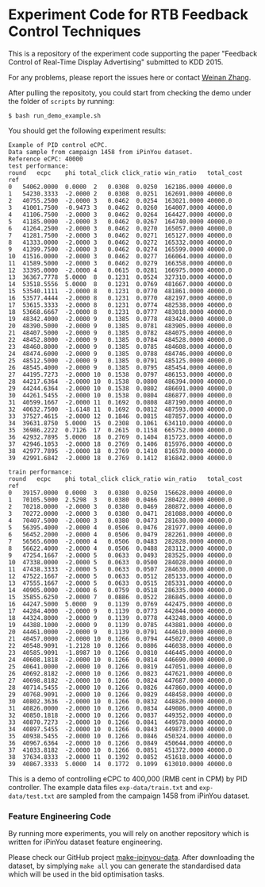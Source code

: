 Experiment Code for RTB Feedback Control Techniques
===========

This is a repository of the experiment code supporting the paper "Feedback Control of Real-Time Display Advertising" submitted to KDD 2015.

For any problems, please report the issues here or contact [Weinan Zhang](http://www0.cs.ucl.ac.uk/staff/w.zhang/).

After pulling the repositoty, you could start from checking the demo under the folder of `scripts` by running:
```
$ bash run_demo_example.sh
```
You should get the following experiment results:
```
Example of PID control eCPC.
Data sample from campaign 1458 from iPinYou dataset.
Reference eCPC: 40000
test performance:
round	ecpc	phi	total_click	click_ratio	win_ratio	total_cost	ref
0	54062.0000	0.0000	2	0.0308	0.0250	162186.0000	40000.0
1	54230.3333	-2.0000	2	0.0308	0.0251	162691.0000	40000.0
2	40755.2500	-2.0000	3	0.0462	0.0254	163021.0000	40000.0
3	41001.7500	-0.9473	3	0.0462	0.0260	164007.0000	40000.0
4	41106.7500	-2.0000	3	0.0462	0.0264	164427.0000	40000.0
5	41185.0000	-2.0000	3	0.0462	0.0267	164740.0000	40000.0
6	41264.2500	-2.0000	3	0.0462	0.0270	165057.0000	40000.0
7	41281.7500	-2.0000	3	0.0462	0.0271	165127.0000	40000.0
8	41333.0000	-2.0000	3	0.0462	0.0272	165332.0000	40000.0
9	41399.7500	-2.0000	3	0.0462	0.0274	165599.0000	40000.0
10	41516.0000	-2.0000	3	0.0462	0.0277	166064.0000	40000.0
11	41589.5000	-2.0000	3	0.0462	0.0279	166358.0000	40000.0
12	33395.0000	-2.0000	4	0.0615	0.0281	166975.0000	40000.0
13	36367.7778	5.0000	8	0.1231	0.0524	327310.0000	40000.0
14	53518.5556	5.0000	8	0.1231	0.0769	481667.0000	40000.0
15	53540.1111	-2.0000	8	0.1231	0.0770	481861.0000	40000.0
16	53577.4444	-2.0000	8	0.1231	0.0770	482197.0000	40000.0
17	53615.3333	-2.0000	8	0.1231	0.0774	482538.0000	40000.0
18	53668.6667	-2.0000	8	0.1231	0.0777	483018.0000	40000.0
19	48342.4000	-2.0000	9	0.1385	0.0778	483424.0000	40000.0
20	48390.5000	-2.0000	9	0.1385	0.0781	483905.0000	40000.0
21	48407.5000	-2.0000	9	0.1385	0.0782	484075.0000	40000.0
22	48452.8000	-2.0000	9	0.1385	0.0784	484528.0000	40000.0
23	48460.8000	-2.0000	9	0.1385	0.0785	484608.0000	40000.0
24	48474.6000	-2.0000	9	0.1385	0.0788	484746.0000	40000.0
25	48512.5000	-2.0000	9	0.1385	0.0791	485125.0000	40000.0
26	48545.4000	-2.0000	9	0.1385	0.0795	485454.0000	40000.0
27	44195.7273	-2.0000	10	0.1538	0.0797	486153.0000	40000.0
28	44217.6364	-2.0000	10	0.1538	0.0800	486394.0000	40000.0
29	44244.6364	-2.0000	10	0.1538	0.0802	486691.0000	40000.0
30	44261.5455	-2.0000	10	0.1538	0.0804	486877.0000	40000.0
31	40599.1667	-2.0000	11	0.1692	0.0808	487190.0000	40000.0
32	40632.7500	-1.6148	11	0.1692	0.0812	487593.0000	40000.0
33	37527.4615	-2.0000	12	0.1846	0.0815	487857.0000	40000.0
34	39631.8750	5.0000	15	0.2308	0.1061	634110.0000	40000.0
35	36986.2222	0.7126	17	0.2615	0.1158	665752.0000	40000.0
36	42932.7895	5.0000	18	0.2769	0.1404	815723.0000	40000.0
37	42946.1053	-2.0000	18	0.2769	0.1406	815976.0000	40000.0
38	42977.7895	-2.0000	18	0.2769	0.1410	816578.0000	40000.0
39	42991.6842	-2.0000	18	0.2769	0.1412	816842.0000	40000.0

train performance:
round	ecpc	phi	total_click	click_ratio	win_ratio	total_cost	ref
0	39157.0000	0.0000	3	0.0380	0.0250	156628.0000	40000.0
1	70105.5000	2.5298	3	0.0380	0.0466	280422.0000	40000.0
2	70218.0000	-2.0000	3	0.0380	0.0469	280872.0000	40000.0
3	70272.0000	-2.0000	3	0.0380	0.0471	281088.0000	40000.0
4	70407.5000	-2.0000	3	0.0380	0.0473	281630.0000	40000.0
5	56395.4000	-2.0000	4	0.0506	0.0476	281977.0000	40000.0
6	56452.2000	-2.0000	4	0.0506	0.0479	282261.0000	40000.0
7	56565.6000	-2.0000	4	0.0506	0.0483	282828.0000	40000.0
8	56622.4000	-2.0000	4	0.0506	0.0488	283112.0000	40000.0
9	47254.1667	-2.0000	5	0.0633	0.0493	283525.0000	40000.0
10	47338.0000	-2.0000	5	0.0633	0.0500	284028.0000	40000.0
11	47438.3333	-2.0000	5	0.0633	0.0507	284630.0000	40000.0
12	47522.1667	-2.0000	5	0.0633	0.0512	285133.0000	40000.0
13	47555.1667	-2.0000	5	0.0633	0.0515	285331.0000	40000.0
14	40905.0000	-2.0000	6	0.0759	0.0518	286335.0000	40000.0
15	35855.6250	-2.0000	7	0.0886	0.0522	286845.0000	40000.0
16	44247.5000	5.0000	9	0.1139	0.0769	442475.0000	40000.0
17	44284.4000	-2.0000	9	0.1139	0.0773	442844.0000	40000.0
18	44324.8000	-2.0000	9	0.1139	0.0778	443248.0000	40000.0
19	44388.1000	-2.0000	9	0.1139	0.0785	443881.0000	40000.0
20	44461.0000	-2.0000	9	0.1139	0.0791	444610.0000	40000.0
21	40457.0000	-2.0000	10	0.1266	0.0794	445027.0000	40000.0
22	40548.9091	-1.2128	10	0.1266	0.0806	446038.0000	40000.0
23	40585.9091	-1.8987	10	0.1266	0.0810	446445.0000	40000.0
24	40608.1818	-2.0000	10	0.1266	0.0814	446690.0000	40000.0
25	40641.0000	-2.0000	10	0.1266	0.0819	447051.0000	40000.0
26	40692.8182	-2.0000	10	0.1266	0.0823	447621.0000	40000.0
27	40698.8182	-2.0000	10	0.1266	0.0824	447687.0000	40000.0
28	40714.5455	-2.0000	10	0.1266	0.0826	447860.0000	40000.0
29	40768.9091	-2.0000	10	0.1266	0.0829	448458.0000	40000.0
30	40802.3636	-2.0000	10	0.1266	0.0832	448826.0000	40000.0
31	40826.0000	-2.0000	10	0.1266	0.0834	449086.0000	40000.0
32	40850.1818	-2.0000	10	0.1266	0.0837	449352.0000	40000.0
33	40870.7273	-2.0000	10	0.1266	0.0841	449578.0000	40000.0
34	40897.5455	-2.0000	10	0.1266	0.0843	449873.0000	40000.0
35	40938.5455	-2.0000	10	0.1266	0.0846	450324.0000	40000.0
36	40967.6364	-2.0000	10	0.1266	0.0849	450644.0000	40000.0
37	41033.8182	-2.0000	10	0.1266	0.0851	451372.0000	40000.0
38	37634.8333	-2.0000	11	0.1392	0.0852	451618.0000	40000.0
39	40867.3333	5.0000	14	0.1772	0.1099	613010.0000	40000.0

```
This is a demo of controlling eCPC to 400,000 (RMB cent in CPM) by PID controller. The example data files `exp-data/train.txt` and `exp-data/test.txt` are sampled from the campaign 1458 from iPinYou dataset.

### Feature Engineering Code
By running more experiments, you will rely on another repository which is written for iPinYou dataset feature engineering.

Please check our GitHub project [make-ipinyou-data](https://github.com/wnzhang/make-ipinyou-data). After downloading the dataset, by simplying `make all` you can generate the standardised data which will be used in the bid optimisation tasks.
